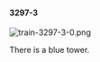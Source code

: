#### 3297-3
![train-3297-3-0.png](https://github.com/lil-lab/nlvr/raw/master/nlvr/train/images/18/train-3297-3-0.png "train-3297-3-0.png")

There is a blue tower.